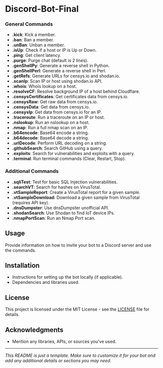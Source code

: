 # Discord-Bot-Final

### General Commands

- **.kick**: Kick a member.
- **.ban**: Ban a member.
- **.unBan**: Unban a member.
- **.isUp**: Check if a host or IP is Up or Down.
- **.ping**: Get client latency.
- **.purge**: Purge chat (default is 2 lines).
- **.genShellPy**: Generate a reverse shell in Python.
- **.genShellPerl**: Generate a reverse shell in Perl.
- **.getRefs**: Generate URLs for censys.io and shodan.io.
- **.scanIp**: Scan IP or host using shodan.io API.
- **.whois**: Whois lookup on a host.
- **.resolveCF**: Resolve background IP of a host behind Cloudflare.
- **.censysCertificates**: Get certificates data from censys.io.
- **.censysRaw**: Get raw data from censys.io.
- **.censysData**: Get data from censys.io.
- **.censysIp**: Get data from censys.io for an IP.
- **.traceroute**: Run a traceroute on an IP or host.
- **.nslookup**: Run an nslookup on a host.
- **.nmap**: Run a full nmap scan on an IP.
- **.b64encode**: Base64 encode a string.
- **.b64decode**: Base64 decode a string.
- **.urlDecode**: Perform URL decoding on a string.
- **.githubSearch**: Search GitHub using a query.
- **.exploits**: Search for vulnerabilities and exploits with a query.
- **.terminal**: Run terminal commands (Clear, Restart, Stop).

### Additional Commands

- **.sqliTest**: Test for basic SQL Injection vulnerabilities.
- **.searchVT**: Search for hashes on VirusTotal.
- **.vtSampleReport**: Create a VirusTotal report for a given sample.
- **.vtSampleDownload**: Download a given sample from VirusTotal (requires API key).
- **.dnsDumpster**: Use dnsDumpster unofficial API.
- **.shodanSearch**: Use Shodan to find IoT device IPs.
- **.nmapPortScan**: Run an Nmap Port scan.

## Usage

Provide information on how to invite your bot to a Discord server and use the commands.

## Installation

- Instructions for setting up the bot locally (if applicable).
- Dependencies and libraries used.

## License

This project is licensed under the MIT License - see the [LICENSE](LICENSE) file for details.

## Acknowledgments

- Mention any libraries, APIs, or sources you've used.

---

*This README is just a template. Make sure to customize it for your bot and add any additional details or sections you may need.*
